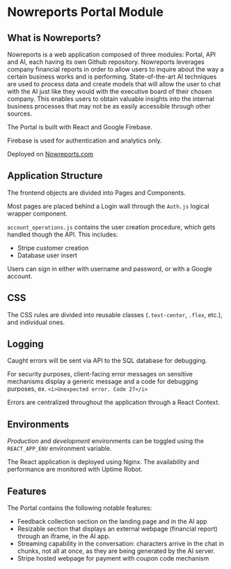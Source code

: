 # Nowreports Portal Module

## What is Nowreports?
Nowreports is a web application composed of three modules: Portal, API and AI, each having its own Github repository.
Nowreports leverages company financial reports in order to allow users to inquire about the way a certain business works and is performing. State-of-the-art AI techniques are used to process data and create models that will allow the user to chat with the AI just like they would with the executive board of their chosen company. This enables users to obtain valuable insights into the internal business processes that may not be as easily accessible through other sources.

The Portal is built with React and Google Firebase.

Firebase is used for authentication and analytics only.

Deployed on [Nowreports.com](https://www.nowreports.com)

## Application Structure

The frontend objects are divided into Pages and Components.

Most pages are placed behind a Login wall through the `Auth.js` logical wrapper component.

`account_operations.js` contains the user creation procedure, which gets handled though the API. This includes:
- Stripe customer creation
- Database user insert

Users can sign in either with username and password, or with a Google account.

## CSS

The CSS rules are divided into reusable classes (`.text-center`, `.flex`, etc.), and individual ones.

## Logging

Caught errors will be sent via API to the SQL database for debugging. 

For security purposes, client-facing error messages on sensitive mechanisms display a generic message and a code for debugging purposes, ex. `<i>Unexpected error. Code 27</i>`

Errors are centralized throughout the application through a React Context.

## Environments

<i>Production</i> and <i>development</i> environments can be toggled using the `REACT_APP_ENV` environment variable.

The React application is deployed using Nginx. The availability and performance are monitored with Uptime Robot.

## Features

The Portal contains the following notable features:
- Feedback collection section on the landing page and in the AI app
- Resizable section that displays an external webpage (financial report) through an iframe, in the AI app.
- Streaming capability in the conversation: characters arrive in the chat in chunks, not all at once, as they are being generated by the AI server.
- Stripe hosted webpage for payment with coupon code mechanism

